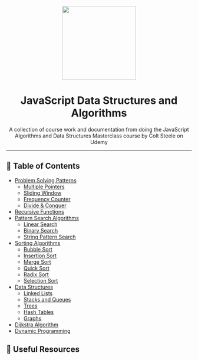 <div align=center>

<img src="https://github.com/melissaveraherbst/javascript-data-structures-and-algorithms/assets/84316275/f7d04815-2c76-4afb-b5c6-db05d2214831" width=200px />

# JavaScript Data Structures and Algorithms

A collection of course work and documentation from doing the JavaScript Algorithms and Data Structures Masterclass course by Colt Steele on Udemy

---

</div>

## 📃 Table of Contents
- [Problem Solving Patterns](https://github.com/melissaveraherbst/javascript-data-structures-and-algorithms/tree/main/1.%20Problem%20Solving%20Patterns)
  * [Multiple Pointers]()     
  * [Sliding Window]()     
  * [Frequency Counter]() 
  * [Divide & Conquer]()
- [Recursive Functions]()
- [Pattern Search Algorithms]()
  * [Linear Search]()
  * [Binary Search]()
  * [String Pattern Search]()
- [Sorting Algorithms]()
  * [Bubble Sort]()
  * [Insertion Sort]()
  * [Merge Sort]()
  * [Quick Sort]()
  * [Radix Sort]()
  * [Selection Sort]()
- [Data Structures]()
  * [Linked Lists]()
  * [Stacks and Queues]()
  * [Trees]()
  * [Hash Tables]()
  * [Graphs]()
- [Dijkstra Algorithm]()
- [Dynamic Programming]()

## 📘 Useful Resources
